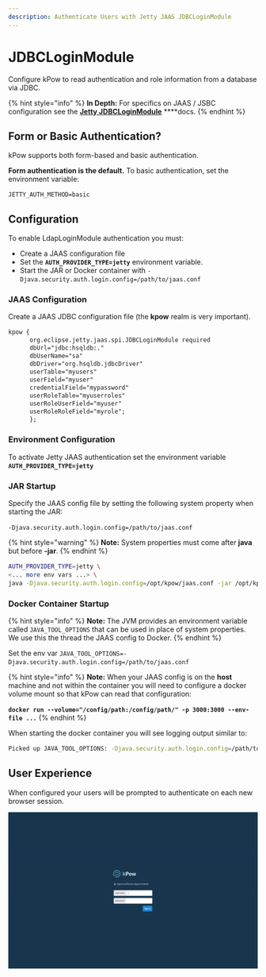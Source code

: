 ```yaml
---
description: Authenticate Users with Jetty JAAS JDBCLoginModule
---
```


# JDBCLoginModule

Configure kPow to read authentication and role information from a database via JDBC.

{% hint style="info" %}
**In Depth:** For specifics on JAAS / JSBC configuration see the [**Jetty JDBCLoginModule**](https://www.eclipse.org/jetty/documentation/current/jaas-support.html#jetty-jaas) ****docs.
{% endhint %}

## Form or Basic Authentication?

kPow supports both form-based and basic authentication.

**Form authentication is the default.** To basic authentication, set the environment variable:

```text
JETTY_AUTH_METHOD=basic
```

## Configuration

To enable LdapLoginModule authentication you must:

* Create a JAAS configuration file
* Set the **`AUTH_PROVIDER_TYPE=jetty`** environment variable.
* Start the JAR or Docker container with `-Djava.security.auth.login.config=/path/to/jaas.conf`

### JAAS Configuration

Create a JAAS JDBC configuration file \(the **kpow** realm is very important\).

```text
kpow {
      org.eclipse.jetty.jaas.spi.JDBCLoginModule required
      dbUrl="jdbc:hsqldb:."
      dbUserName="sa"
      dbDriver="org.hsqldb.jdbcDriver"
      userTable="myusers"
      userField="myuser"
      credentialField="mypassword"
      userRoleTable="myuserroles"
      userRoleUserField="myuser"
      userRoleRoleField="myrole";
      };
```

### Environment Configuration

To activate Jetty JAAS authentication set the environment variable **`AUTH_PROVIDER_TYPE=jetty`**

### JAR Startup

Specify the JAAS config file by setting the following system property when starting the JAR:

  `-Djava.security.auth.login.config=/path/to/jaas.conf` 

{% hint style="warning" %}
**Note:** System properties must come after **java** but before **-jar**.
{% endhint %}

```bash
AUTH_PROVIDER_TYPE=jetty \
<... more env vars ...> \
java -Djava.security.auth.login.config=/opt/kpow/jaas.conf -jar /opt/kpow/latest.jar 
```

### Docker Container Startup

{% hint style="info" %}
**Note:** The JVM provides an environment variable called `JAVA_TOOL_OPTIONS` that can be used in place of system properties. We use this the thread the JAAS config to Docker.
{% endhint %}

Set the env var `JAVA_TOOL_OPTIONS=-Djava.security.auth.login.config=/path/to/jaas.conf`

{% hint style="info" %}
**Note:** When your JAAS config is on the **host** machine and not within the container you will need to configure a docker volume mount so that kPow can read that configuration:

**`docker run --volume="/config/path:/config/path/" -p 3000:3000 --env-file ...`**
{% endhint %}

When starting the docker container you will see logging output similar to:

```bash
Picked up JAVA_TOOL_OPTIONS: -Djava.security.auth.login.config=/path/to/jaas.conf
```

## User Experience

When configured your users will be prompted to authenticate on each new browser session.

![](../.gitbook/assets/screen-login.png)

